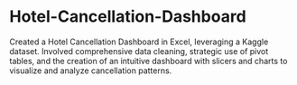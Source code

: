# Hotel-Cancellation-Dashboard
Created a Hotel Cancellation Dashboard in Excel, leveraging a Kaggle dataset. Involved comprehensive data cleaning, strategic use of pivot tables, and the creation of an intuitive dashboard with slicers and charts to visualize and analyze cancellation patterns.

